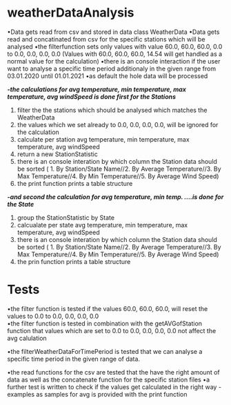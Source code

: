 # weatherDataAnalysis


•Data gets read from csv and stored in data class WeatherData
•Data gets read and concatinated from csv for the specific stations which will be analysed
•the filterfunction sets only values with value 60.0, 60.0, 60.0, 0.0 to 0.0, 0.0, 0.0, 0.0  (Values with 60.0, 60.0, 60.0, 14.54 will get handled as a normal value for the calculation)
•there is an console interaction if the user want to analyse a specific time period additionaly in the given range from 03.01.2020 until 01.01.2021
•as default the hole data will be processed 

***-the calculations for avg temperature, min temperature, max temperature, avg windSpeed is done first for the Stations***
1. filter the the stations which should be analysed which matches the WeatherData
2. the values which we set already to 0.0, 0.0, 0.0, 0.0, will be ignored for the calculation
3. calculate per station avg temperature, min temperature, max temperature, avg windSpeed
4. return a new <List>StationStatistic
5. there is an console interation by which column the Station data should be sorted ( 1. By Station/State Name//2. By Average Temperature//3. By Max Temperature//4. By Min Temperature//5. By Average Wind Speed)
6. the print function prints a table structure 

***-and second the calculation for avg temperature, min temp. ....is done for the State***
1. group the <List>StationStatistic by State
2. calcualate per state avg temperature, min temperature, max temperature, avg windSpeed
5. there is an console interation by which column the Station data should be sorted ( 1. By Station/State Name//2. By Average Temperature//3. By Max Temperature//4. By Min Temperature//5. By Average Wind Speed)
6. the prin function prints a table structure 


# Tests
•the filter function is tested if the values 60.0, 60.0, 60.0, will reset the values to 0.0 to 0.0, 0.0, 0.0, 0.0  
•the filter function is tested in combination with the getAVGofStation function that values which are set to 0.0 to 0.0, 0.0, 0.0, 0.0 not affect the avg calulation

•the filterWeatherDataForTimePeriod is tested that we can analyse a specific time period in the given range of data.

•the read functions for the csv are tested that the have the right amount of data as well as the concatenate function for the specific station files
•a further test is written to check if the values get calculated in the right way - examples as samples for avg is provided with the print function





